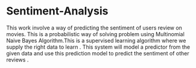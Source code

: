 # Sentiment-Analysis
This work involve a way of predicting the sentiment of users review on movies. This is a probabilistic way of solving problem using Multinomial Naive Bayes Algorithm.This is a supervised learning algorithm where we supply the right data to learn . This system will model a predictor from the given data and use this prediction model to predict the sentiment of other reviews .
